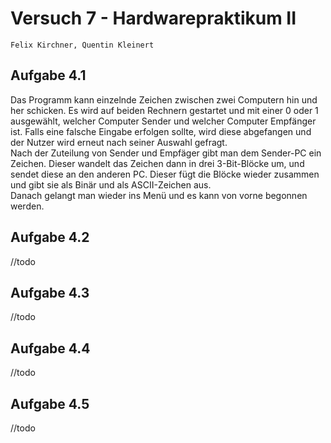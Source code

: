 # Versuch 7 - Hardwarepraktikum II
`Felix Kirchner, Quentin Kleinert`
## Aufgabe 4.1
Das Programm kann einzelnde Zeichen zwischen zwei Computern hin und her schicken. Es wird auf beiden Rechnern gestartet und mit einer 0 oder 1 ausgewählt, welcher Computer Sender und welcher Computer Empfänger ist. Falls eine falsche Eingabe erfolgen sollte, wird diese abgefangen und der Nutzer wird erneut nach seiner Auswahl gefragt.\
Nach der Zuteilung von Sender und Empfäger gibt man dem Sender-PC ein Zeichen. Dieser wandelt das Zeichen dann in drei 3-Bit-Blöcke um, und sendet diese an den anderen PC. Dieser fügt die Blöcke wieder zusammen und gibt sie als Binär und als ASCII-Zeichen aus.\
Danach gelangt man wieder ins Menü und es kann von vorne begonnen werden.

## Aufgabe 4.2
//todo
## Aufgabe 4.3
//todo
## Aufgabe 4.4
//todo
## Aufgabe 4.5
//todo